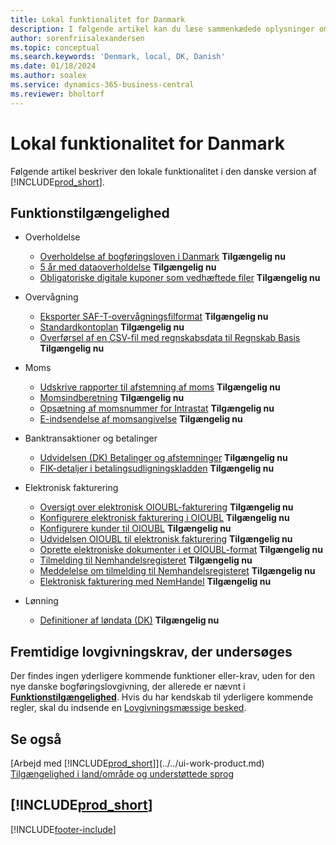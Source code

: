 ```yaml
---
title: Lokal funktionalitet for Danmark
description: I følgende artikel kan du læse sammenkædede oplysninger om lokal funktionalitet i Danmark.
author: sorenfriisalexandersen
ms.topic: conceptual
ms.search.keywords: 'Denmark, local, DK, Danish'
ms.date: 01/18/2024
ms.author: soalex
ms.service: dynamics-365-business-central
ms.reviewer: bholtorf
---
```


# Lokal funktionalitet for Danmark

Følgende artikel beskriver den lokale funktionalitet i den danske version af [!INCLUDE[prod_short](../../includes/prod_short.md)].

## Funktionstilgængelighed

* Overholdelse

    * [Overholdelse af bogføringsloven i Danmark](compliance-denmark.md) **Tilgængelig nu**
    * [5 år med dataoverholdelse](how-to-keep-data-5years.md) **Tilgængelig nu**
    * [Obligatoriske digitale kuponer som vedhæftede filer](how-to-digital-vouchers-dk.md) **Tilgængelig nu**

* Overvågning

    * [Eksporter SAF-T-overvågningsfilformat](how-to-use-saft-audit-files-export.md) **Tilgængelig nu**
    * [Standardkontoplan](how-to-set-up-standard-coa.md) **Tilgængelig nu**
    * [Overførsel af en CSV-fil med regnskabsdata til Regnskab Basis](how-to-use-regnskabbasis-export.md) **Tilgængelig nu**

* Moms

    * [Udskrive rapporter til afstemning af moms](how-to-print-vat-reconciliation-reports.md) **Tilgængelig nu**
    * [Momsindberetning](vat-vies-reporting.md) **Tilgængelig nu**
    * [Opsætning af momsnummer for Intrastat](vat-registration-no-intrastat.md) **Tilgængelig nu**
    * [E-indsendelse af momsangivelse](how-to-evat-statement-dk.md) **Tilgængelig nu**

* Banktransaktioner og betalinger

    * [Udvidelsen (DK) Betalinger og afstemninger](../../ui-extensions-payments-reconciliation-formats-dk.md) **Tilgængelig nu**
    * [FIK-detaljer i betalingsudligningskladden](fik-details-in-the-payment-reconciliation-journal.md) **Tilgængelig nu**

* Elektronisk fakturering

    * [Oversigt over elektronisk OIOUBL-fakturering](oioubl-electronic-invoicing-overview.md) **Tilgængelig nu**
    * [Konfigurere elektronisk fakturering i OIOUBL](how-to-set-up-oioubl.md) **Tilgængelig nu**
    * [Konfigurere kunder til OIOUBL](how-to-set-up-customers-for-oioubl.md) **Tilgængelig nu**
    * [Udvidelsen OIOUBL til elektronisk fakturering](ui-extensions-oioubl.md) **Tilgængelig nu**
    * [Oprette elektroniske dokumenter i et OIOUBL-format](how-to-create-electronic-documents-by-using-oioubl.md) **Tilgængelig nu**
    * [Tilmelding til Nemhandelsregisteret](how-to-nemhandel-register.md) **Tilgængelig nu**
    * [Meddelelse om tilmelding til Nemhandelsregisteret](how-to-nemhandel-register.md) **Tilgængelig nu**
    * [Elektronisk fakturering med NemHandel](how-to-edocuments-nemhadel.md) **Tilgængelig nu**

* Lønning

    * [Definitioner af løndata (DK)](ui-extensions-payroll-data-definitions-dk.md) **Tilgængelig nu**

## Fremtidige lovgivningskrav, der undersøges

Der findes ingen yderligere kommende funktioner eller-krav, uden for den nye danske bogføringslovgivning, der allerede er nævnt i [**Funktionstilgængelighed**](#feature-availability). Hvis du har kendskab til yderligere kommende regler, skal du indsende en [Lovgivningsmæssige besked](https://forms.office.com/pages/responsepage.aspx?id=v4j5cvGGr0GRqy180BHbRwkeauYiJKZOpJ0CtKuVmJlURURaMlQ4Rk05UFY4NkVEOTA0MUU5WThXSC4u).

## Se også

[Arbejd med [!INCLUDE[prod_short](../../includes/prod_short.md)]](../../ui-work-product.md)  
[Tilgængelighed i land/område og understøttede sprog](/dynamics365/business-central/dev-itpro/compliance/apptest-countries-and-translations)

## [!INCLUDE[prod_short](../../includes/free_trial_md.md)]

[!INCLUDE[footer-include](../../includes/footer-banner.md)]

